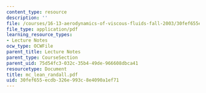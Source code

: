 ```yaml
---
content_type: resource
description: ''
file: /courses/16-13-aerodynamics-of-viscous-fluids-fall-2003/30fef655ecdb326e993c8e4090a1ef71_mc_lean_randall.pdf
file_type: application/pdf
learning_resource_types:
- Lecture Notes
ocw_type: OCWFile
parent_title: Lecture Notes
parent_type: CourseSection
parent_uid: 75d54fc3-032c-35b4-49de-966608dbca41
resourcetype: Document
title: mc_lean_randall.pdf
uid: 30fef655-ecdb-326e-993c-8e4090a1ef71
---
```

